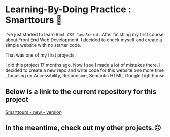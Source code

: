 

# Learning-By-Doing Practice :  Smarttours 🧐

 

I've just started to learn `Html CSS JavaScript`. 
After finishing my first course about Front End Web Development.
I decided to check myself and create a simple website with no starter code. 


That was one of my first projects. 

I did this project 17 months ago. Now  I see I made a lot of mistakes there. 
I decided to create a new repo and write code for this website one more time , focusing on Accessibility, Responsive, Semantic HTML, Google Lighthouse

## Below is a link to the current repository for this project


[Smarttours - new - version ](https://github.com/CarolinaFledgling/smarttours-New-Version)




## In the meantime, check out my other projects.🙃









